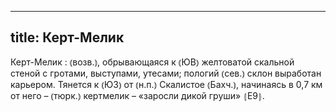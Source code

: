 
---
title: Керт-Мелик
---
Керт-Мелик
: ⦅возв.⦆, обрывающаяся к ⦅ЮВ⦆ желтоватой скальной стеной с гротами, выступами, утесами; пологий ⦅сев.⦆ склон выработан карьером. Тянется к ⦅ЮЗ⦆ от ⦅н.п.⦆ Скалистое ⦅Бахч.⦆, начинаясь в 0,7 км от него – ⦅тюрк.⦆ кертмелик – «заросли дикой груши» ⦃Е9⦄.
